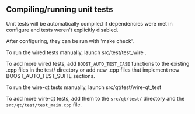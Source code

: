 Compiling/running unit tests
------------------------------------

Unit tests will be automatically compiled if dependencies were met in configure
and tests weren't explicitly disabled.

After configuring, they can be run with 'make check'.

To run the wired tests manually, launch src/test/test_wire .

To add more wired tests, add `BOOST_AUTO_TEST_CASE` functions to the existing
.cpp files in the test/ directory or add new .cpp files that
implement new BOOST_AUTO_TEST_SUITE sections.

To run the wire-qt tests manually, launch src/qt/test/wire-qt_test

To add more wire-qt tests, add them to the `src/qt/test/` directory and
the `src/qt/test/test_main.cpp` file.
